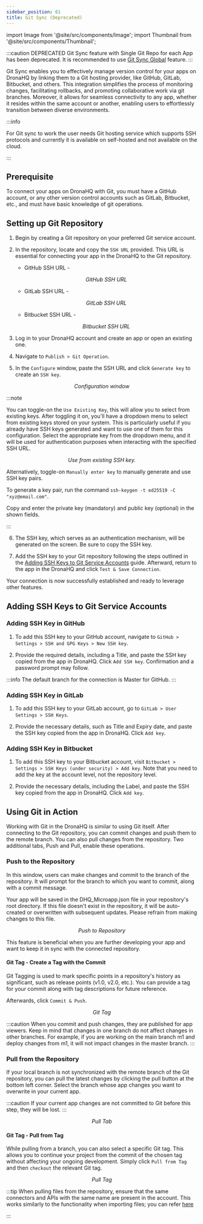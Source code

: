 ```yaml
---
sidebar_position: 61
title: Git Sync (Deprecated)
---
```

import Image from '@site/src/components/Image';
import Thumbnail from '@site/src/components/Thumbnail';

:::caution DEPRECATED
Git Sync feature with Single Git Repo for each App has been deprecated. It is recommended to use [Git Sync Global](/git-sync-global) feature.
:::

Git Sync enables you to effectively manage version control for your apps on DronaHQ by linking them to a Git hosting provider, like GitHub, GitLab, Bitbucket, and others. This integration simplifies the process of monitoring changes, facilitating rollbacks, and promoting collaborative work via git branches. Moreover, it allows for seamless connectivity to any app, whether it resides within the same account or another, enabling users to effortlessly transition between diverse environments.

:::info

For Git sync to work the user needs Git hosting service which supports SSH protocols and currently it is available on self-hosted and not available on the cloud.

:::

## Prerequisite

To connect your apps on DronaHQ with Git, you must have a GitHub account, or any other version control accounts such as GitLab, Bitbucket, etc., and must have basic knowledge of git operations.

## Setting up Git Repository

1. Begin by creating a Git repository on your preferred Git service account.

2. In the repository, locate and copy the `SSH URL` provided. This URL is essential for connecting your app in the DronaHQ to the Git repository.

   * GitHub SSH URL -

   <figure>
    <Thumbnail src="/img/git-sync/github-url.png" alt="GitHub SSH URL" />
    <figcaption align = "center"><i>GitHub SSH URL</i></figcaption>
    </figure>

   * GitLab SSH URL -

   <figure>
    <Thumbnail src="/img/git-sync/gitlab-url.png" alt="GitLab SSH URL" />
    <figcaption align = "center"><i>GitLab SSH URL</i></figcaption>
   </figure>

   * Bitbucket SSH URL -

   <figure>
    <Thumbnail src="/img/git-sync/bitbucket-url.png" alt="Bitbucket SSH URL" />
    <figcaption align = "center"><i>Bitbucket SSH URL</i></figcaption>
   </figure>

3. Log in to your DronaHQ account and create an app or open an existing one.

4. Navigate to `Publish > Git Operation`.

5. In the `Configure` window, paste the SSH URL and click `Generate key` to create an `SSH key`.

<figure>
  <Thumbnail src="/img/git-sync/dronahq-url.png" alt="Configuration window" />
  <figcaption align = "center"><i>Configuration window</i></figcaption>
</figure>

:::note

You can toggle-on the `Use Existing Key`, this will allow you to select from existing keys. After toggling it on, you'll have a dropdown menu to select from existing keys stored on your system. This is particularly useful if you already have SSH keys generated and want to use one of them for this configuration. Select the appropriate key from the dropdown menu, and it will be used for authentication purposes when interacting with the specified SSH URL.

<figure>
  <Thumbnail src="/img/git-sync/use-existing.png" alt="Use from existing SSH key." />
  <figcaption align = "center"><i>Use from existing SSH key.</i></figcaption>
</figure>



Alternatively, toggle-on `Manually enter key` to manually generate and use SSH key pairs.

<figure>
  <Thumbnail src="/img/git-sync/manualenter.png" alt="Configuration window" />
</figure>

To generate a key pair, run the command `ssh-keygen -t ed25519 -C "xyz@email.com"`.

<figure>
  <Thumbnail src="/img/git-sync/generate.png" alt="Configuration window" />
</figure>

Copy and enter the private key (mandatory) and public key (optional) in the shown fields.

:::


6. The SSH key, which serves as an authentication mechanism, will be generated on the screen. Be sure to copy the SSH key.

7. Add the SSH key to your Git repository following the steps outlined in the [Adding SSH Keys to Git Service Accounts](./#adding-ssh-keys-to-git-service-accounts) guide. Afterward, return to the app in the DronaHQ and click `Test & Save Connection`.

Your connection is now successfully established and ready to leverage other features.

## Adding SSH Keys to Git Service Accounts

### Adding SSH Key in GitHub

1. To add this SSH key to your GitHub account, navigate to `GitHub > Settings > SSH and GPG Keys > New SSH key`.


2. Provide the required details, including a Title, and paste the SSH key copied from the app in DronaHQ. Click `Add SSH key`. Confirmation and a password prompt may follow.


:::info 
The default branch for the connection is Master for GitHub.
:::

### Adding SSH Key in GitLab

1. To add this SSH key to your GitLab account, go to `GitLab > User Settings > SSH Keys`.



2. Provide the necessary details, such as Title and Expiry date, and paste the SSH key copied from the app in DronaHQ. Click `Add key`.

  

### Adding SSH Key in Bitbucket

1. To add this SSH key to your Bitbucket account, visit `Bitbucket > Settings > SSH Keys (under security) > Add key`. Note that you need to add the key at the account level, not the repository level.


2. Provide the necessary details, including the Label, and paste the SSH key copied from the app in DronaHQ. Click `Add key`.



## Using Git in Action

Working with Git in the DronaHQ is similar to using Git itself. After connecting to the Git repository, you can commit changes and push them to the remote branch. You can also pull changes from the repository. Two additional tabs, Push and Pull, enable these operations.

### Push to the Repository

In this window, users can make changes and commit to the branch of the repository. It will prompt for the branch to which you want to commit, along with a commit message.

Your app will be saved in the DHQ_Microapp.json file in your repository's root directory. If this file doesn't exist in the repository, it will be auto-created or overwritten with subsequent updates. Please refrain from making changes to this file.

<figure>
  <Thumbnail src="/img/git-sync/push-to-repo.png" alt="Push to Repository" />
  <figcaption align = "center"><i>Push to Repository</i></figcaption>
</figure>

This feature is beneficial when you are further developing your app and want to keep it in sync with the connected repository.

#### Git Tag - Create a Tag with the Commit

Git Tagging is used to mark specific points in a repository's history as significant, such as release points (v1.0, v2.0, etc.). You can provide a tag for your commit along with tag descriptions for future reference.

Afterwards, click `Commit & Push`.


<figure>
  <Thumbnail src="/img/git-sync/git-tag.jpeg" alt="Git Tag" />
  <figcaption align = "center"><i>Git Tag</i></figcaption>
</figure>



:::caution 
When you commit and push changes, they are published for app viewers. Keep in mind that changes in one branch do not affect changes in other branches. For example, if you are working on the main branch m1 and deploy changes from m1, it will not impact changes in the master branch.
:::

### Pull from the Repository

If your local branch is not synchronized with the remote branch of the Git repository, you can pull the latest changes by clicking the pull button at the bottom left corner. Select the branch whose app changes you want to overwrite in your current app.

:::caution
If your current app changes are not committed to Git before this step, they will be lost.
:::

<figure>
  <Thumbnail src="/img/git-sync/pull-from-branch.png" alt="Pull Tab" />
  <figcaption align = "center"><i>Pull Tab</i></figcaption>
</figure>


#### Git Tag - Pull from Tag

While pulling from a branch, you can also select a specific Git tag. This allows you to continue your project from the commit of the chosen tag without affecting your ongoing development. Simply click `Pull from Tag` and then `checkout` the relevant Git tag.

<figure>
  <Thumbnail src="/img/git-sync/pull-tag.jpeg" alt="Pull Tag" />
  <figcaption align = "center"><i>Pull Tag</i></figcaption>
</figure>


:::tip 
When pulling files from the repository, ensure that the same connectors and APIs with the same name are present in the account. This works similarly to the functionality when importing files; you can refer [here](/building-apps-concepts/migrating-apps-between-accounts)

:::